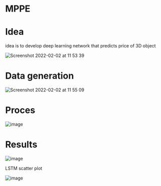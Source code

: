 # MPPE

# Idea

idea is to develop deep learning network that predicts price of 3D object

![Screenshot 2022-02-02 at 11 53 39](https://user-images.githubusercontent.com/52485152/152140483-e965c71b-e5de-44e6-b35e-2e0eb8b9d846.png)

# Data generation

![Screenshot 2022-02-02 at 11 55 09](https://user-images.githubusercontent.com/52485152/152140718-136c2604-b014-4cb0-8b0b-5ddbfc493225.png)

# Proces

![image](https://user-images.githubusercontent.com/52485152/152140892-e5cf44c7-31d0-4814-a931-f961dc0b862b.png)

# Results 

![image](https://user-images.githubusercontent.com/52485152/152140949-f14b8a99-518c-4280-a62f-2e8e1fe611b6.png)

LSTM scatter plot

![image](https://user-images.githubusercontent.com/52485152/152141250-baf92689-4529-4cab-a42a-fc158a9fe0a6.png)


